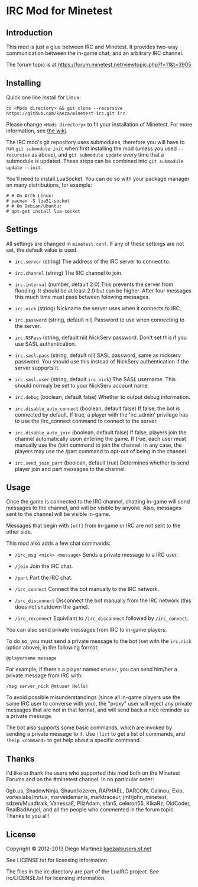 IRC Mod for Minetest
====================

Introduction
------------
This mod is just a glue between IRC and Minetest. It provides two-way
 communication between the in-game chat, and an arbitrary IRC channel.

The forum topic is at https://forum.minetest.net/viewtopic.php?f=11&t=3905


Installing
----------

Quick one line install for Linux:

	cd <Mods directory> && git clone --recursive https://github.com/kaeza/minetest-irc.git irc

Please change `<Mods directory>` to fit your installation of Minetest.
For more information, see [the wiki](http://wiki.minetest.net/Installing_mods).

The IRC mod's git repository uses submodules, therefore you will have to run
`git submodule init` when first installing the mod (unless you used
`--recursive` as above), and `git submodule update` every time that a submodule
is updated.  These steps can be combined into `git submodule update --init`.

You'll need to install LuaSocket.  You can do so with your package manager on
many distributions, for example:

	# # On Arch Linux:
	# pacman -S lua51-socket
	# # On Debian/Ubuntu:
	# apt-get install lua-socket


Settings
--------
All settings are changed in `minetest.conf`. If any of these settings
are not set, the default value is used.

  * `irc.server` (string)
	The address of the IRC server to connect to.

  * `irc.channel` (string)
	The IRC channel to join.

  * `irc.interval` (number, default 2.0)
	This prevents the server from flooding. It should be at
	least 2.0 but can be higher. After four messages this much
	time must pass between folowing messages.

  * `irc.nick` (string)
	Nickname the server uses when it connects to IRC.

  * `irc.password` (string, default nil)
	Password to use when connecting to the server.

  * `irc.NSPass` (string, default nil)
	NickServ password.  Don't set this if you use SASL authentication.

  * `irc.sasl.pass` (string, default nil)
	SASL password, same as nickserv password.
	You should use this instead of NickServ authentication
	if the server supports it.

  * `irc.sasl.user` (string, default `irc.nick`)
	The SASL username.  This should normaly be set to your NickServ account name.

  * `irc.debug` (boolean, default false)
	Whether to output debug information.

  * `irc.disable_auto_connect` (boolean, default false)
	If false, the bot is connected by default. If true, a player with
	the 'irc_admin' privilege has to use the /irc_connect command to
	connect to the server.

  * `irc.disable_auto_join` (boolean, default false)
	If false, players join the channel automatically upon entering the
	game. If true, each user must manually use the /join command to
	join the channel. In any case, the players may use the /part
	command to opt-out of being in the channel.

  * `irc.send_join_part` (boolean, default true)
	Determines whether to send player join and part messages to the channel.

Usage
-----

Once the game is connected to the IRC channel, chatting in-game will send
messages to the channel, and will be visible by anyone.  Also, messages sent
to the channel will be visible in-game.

Messages that begin with `[off]` from in-game or IRC are not sent to the other side.

This mod also adds a few chat commands:

  * `/irc_msg <nick> <message>`
	Sends a private message to a IRC user.

  * `/join`
	Join the IRC chat.

  * `/part`
	Part the IRC chat.

  * `/irc_connect`
	Connect the bot manually to the IRC network.

  * `/irc_disconnect`
	Disconnect the bot manually from the IRC network (this does not
	shutdown the game).

  * `/irc_reconnect`
	Equivilant to `/irc_disconnect` followed by `/irc_connect`.

You can also send private messages from IRC to in-game players.

To do so, you must send a private message to the bot (set with
the `irc.nick` option above), in the following format:

	@playername message

For example, if there's a player named `mtuser`, you can send him/her
a private message from IRC with:

	/msg server_nick @mtuser Hello!

To avoid possible misunderstandings (since all in-game players use the
same IRC user to converse with you), the "proxy" user will reject any
private messages that are not in that format, and will send back a
nice reminder as a private message.

The bot also supports some basic commands, which are invoked by sending
a private message to it. Use `!list` to get a list of commands, and
`!help <command>` to get help about a specific command.


Thanks
------

I'd like to thank the users who supported this mod both on the Minetest
Forums and on the #minetest channel. In no particular order:

0gb.us, ShadowNinja, Shaun/kizeren, RAPHAEL, DARGON, Calinou, Exio,
vortexlabs/mrtux, marveidemanis, marktraceur, jmf/john\_minetest,
sdzen/Muadtralk, VanessaE, PilzAdam, sfan5, celeron55, KikaRz,
OldCoder, RealBadAngel, and all the people who commented in the
forum topic. Thanks to you all!


License
-------

Copyright © 2012-2013 Diego Martínez <kaeza@users.sf.net>

See LICENSE.txt for licensing information.

The files in the irc directory are part of the LuaIRC project.
See irc/LICENSE.txt for licensing information.

